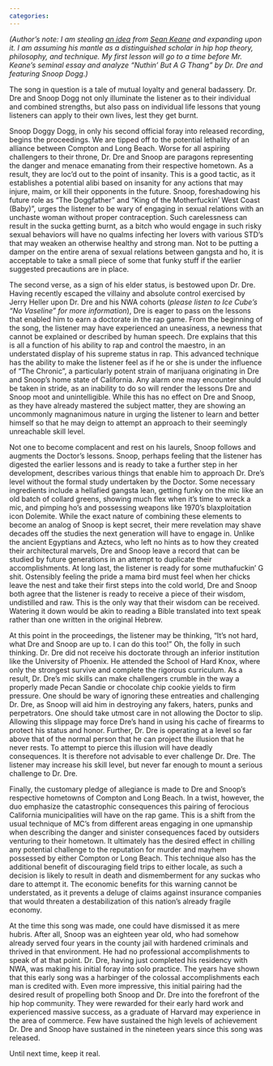 ```yaml
---
categories: 
---
```


<p><em>(Author’s note: I am stealing&nbsp;</em><a href="https://href.li/?http://zembla.cementhorizon.com/archives/000656.html" rel="noopener" target="_blank"><em>an idea</em></a><em>&nbsp;from&nbsp;</em><a href="https://href.li/?http://seankeanecomedy.com/" rel="noopener" target="_blank"><em>Sean Keane</em></a><em>&nbsp;and expanding upon it. I am assuming his mantle as a distinguished scholar in hip hop theory, philosophy, and technique. My first lesson will go to a time before Mr. Keane’s seminal essay and analyze “Nuthin’ But A G Thang” by Dr. Dre and featuring Snoop Dogg.)</em></p>

<p>The song in question is a tale of mutual loyalty and general badassery. Dr. Dre and Snoop Dogg not only illuminate the listener as to their individual and combined strengths, but also pass on individual life lessons that young listeners can apply to their own lives, lest they get burnt.</p>

<p>Snoop Doggy Dogg, in only his second official foray into released recording, begins the proceedings. We are tipped off to the potential lethality of an alliance between Compton and Long Beach. Worse for all aspiring challengers to their throne, Dr. Dre and Snoop are paragons representing the danger and menace emanating from their respective hometown. As a result, they are loc’d out to the point of insanity. This is a good tactic, as it establishes a potential alibi based on insanity for any actions that may injure, maim, or kill their opponents in the future. Snoop, foreshadowing his future role as “The Doggfather” and “King of the Motherfuckin’ West Coast (Baby)”, urges the listener to be wary of engaging in sexual relations with an unchaste woman without proper contraception. Such carelessness can result in the sucka getting burnt, as a bitch who would engage in such risky sexual behaviors will have no qualms infecting her lovers with various STD’s that may weaken an otherwise healthy and strong man. Not to be putting a damper on the entire arena of sexual relations between gangsta and ho, it is acceptable to take a small piece of some that funky stuff if the earlier suggested precautions are in place.</p>

<p>The second verse, as a sign of his elder status, is bestowed upon Dr. Dre. Having recently escaped the villainy and absolute control exercised by Jerry Heller upon Dr. Dre and his NWA cohorts (<em>please listen to Ice Cube’s “No Vaseline” for more information</em>), Dre is eager to pass on the lessons that enabled him to earn a doctorate in the rap game. From the beginning of the song, the listener may have experienced an uneasiness, a newness that cannot be explained or described by human speech. Dre explains that this is all a function of his ability to rap and control the maestro, in an understated display of his supreme status in rap. This advanced technique has the ability to make the listener feel as if he or she is under the influence of “The Chronic”, a particularly potent strain of marijuana originating in Dre and Snoop’s home state of California. Any alarm one may encounter should be taken in stride, as an inability to do so will render the lessons Dre and Snoop moot and unintelligible. While this has no effect on Dre and Snoop, as they have already mastered the subject matter, they are showing an uncommonly magnanimous nature in urging the listener to learn and better himself so that he may deign to attempt an approach to their seemingly unreachable skill level.</p>

<p>Not one to become complacent and rest on his laurels, Snoop follows and augments the Doctor’s lessons. Snoop, perhaps feeling that the listener has digested the earlier lessons and is ready to take a further step in her development, describes various things that enable him to approach Dr. Dre’s level without the formal study undertaken by the Doctor. Some necessary ingredients include a hellafied gangsta lean, getting funky on the mic like an old batch of collard greens, showing much flex when it’s time to wreck a mic, and pimping ho’s and possessing weapons like 1970’s blaxploitation icon Dolemite. While the exact nature of combining these elements to become an analog of Snoop is kept secret, their mere revelation may shave decades off the studies the next generation will have to engage in. Unlike the ancient Egyptians and Aztecs, who left no hints as to how they created their architectural marvels, Dre and Snoop leave a record that can be studied by future generations in an attempt to duplicate their accomplishments. At long last, the listener is ready for some muthafuckin’ G shit. Ostensibly feeling the pride a mama bird must feel when her chicks leave the nest and take their first steps into the cold world, Dre and Snoop both agree that the listener is ready to receive a piece of their wisdom, undistilled and raw. This is the only way that their wisdom can be received. Watering it down would be akin to reading a Bible translated into text speak rather than one written in the original Hebrew.</p>

<p>At this point in the proceedings, the listener may be thinking, “It’s not hard, what Dre and Snoop are up to. I can do this too!” Oh, the folly in such thinking. Dr. Dre did not receive his doctorate through an inferior institution like the University of Phoenix. He attended the School of Hard Knox, where only the strongest survive and complete the rigorous curriculum. As a result, Dr. Dre’s mic skills can make challengers crumble in the way a properly made Pecan Sandie or chocolate chip cookie yields to firm pressure. One should be wary of ignoring these entreaties and challenging Dr. Dre, as Snoop will aid him in destroying any fakers, haters, punks and perpetrators. One should take utmost care in not allowing the Doctor to slip. Allowing this slippage may force Dre’s hand in using his cache of firearms to protect his status and honor. Further, Dr. Dre is operating at a level so far above that of the normal person that he can project the illusion that he never rests. To attempt to pierce this illusion will have deadly consequences. It is therefore not advisable to ever challenge Dr. Dre. The listener may increase his skill level, but never far enough to mount a serious challenge to Dr. Dre.</p>

<p>Finally, the customary pledge of allegiance is made to Dre and Snoop’s respective hometowns of Compton and Long Beach. In a twist, however, the duo emphasize the catastrophic consequences this pairing of ferocious California municipalities will have on the rap game. This is a shift from the usual technique of MC’s from different areas engaging in one upmanship when describing the danger and sinister consequences faced by outsiders venturing to their hometown. It ultimately has the desired effect in chilling any potential challenge to the reputation for murder and mayhem possessed by either Compton or Long Beach. This technique also has the additional benefit of discouraging field trips to either locale, as such a decision is likely to result in death and dismemberment for any suckas who dare to attempt it. The economic benefits for this warning cannot be understated, as it prevents a deluge of claims against insurance companies that would threaten a destabilization of this nation’s already fragile economy.</p>

<p>At the time this song was made, one could have dismissed it as mere hubris. After all, Snoop was an eighteen year old, who had somehow already served four years in the county jail with hardened criminals and thrived in that environment. He had no professional accomplishments to speak of at that point. Dr. Dre, having just completed his residency with NWA, was making his initial foray into solo practice. The years have shown that this early song was a harbinger of the colossal accomplishments each man is credited with. Even more impressive, this initial pairing had the desired result of propelling both Snoop and Dr. Dre into the forefront of the hip hop community. They were rewarded for their early hard work and experienced massive success, as a graduate of Harvard may experience in the area of commerce. Few have sustained the high levels of achievement Dr. Dre and Snoop have sustained in the nineteen years since this song was released.</p>

<p>Until next time, keep it real.</p>